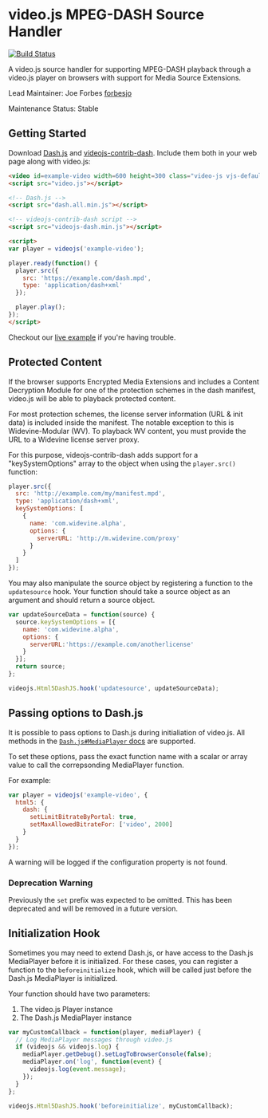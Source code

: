 # video.js MPEG-DASH Source Handler

[![Build Status](https://travis-ci.org/videojs/videojs-contrib-dash.svg?branch=master)](https://travis-ci.org/videojs/videojs-contrib-dash)

A video.js source handler for supporting MPEG-DASH playback through a video.js player on browsers with support for Media Source Extensions.

Lead Maintainer: Joe Forbes [forbesjo](https://github.com/forbesjo)

Maintenance Status: Stable

## Getting Started

Download [Dash.js](https://github.com/Dash-Industry-Forum/dash.js/releases) and [videojs-contrib-dash](https://github.com/videojs/videojs-contrib-dash/releases). Include them both in your web page along with video.js:

```html
<video id=example-video width=600 height=300 class="video-js vjs-default-skin" controls></video>
<script src="video.js"></script>

<!-- Dash.js -->
<script src="dash.all.min.js"></script>

<!-- videojs-contrib-dash script -->
<script src="videojs-dash.min.js"></script>

<script>
var player = videojs('example-video');

player.ready(function() {
  player.src({
    src: 'https://example.com/dash.mpd',
    type: 'application/dash+xml'
  });

  player.play();
});
</script>
```

Checkout our [live example](http://videojs.github.io/videojs-contrib-dash/) if you're having trouble.

## Protected Content

If the browser supports Encrypted Media Extensions and includes a Content Decryption Module for one of the protection schemes in the dash manifest, video.js will be able to playback protected content.

For most protection schemes, the license server information (URL &amp; init data) is included inside the manifest. The notable exception to this is Widevine-Modular (WV). To playback WV content, you must provide the URL to a Widevine license server proxy.

For this purpose, videojs-contrib-dash adds support for a "keySystemOptions" array to the object when using the `player.src()` function:

```javascript
player.src({
  src: 'http://example.com/my/manifest.mpd',
  type: 'application/dash+xml',
  keySystemOptions: [
    {
      name: 'com.widevine.alpha',
      options: {
        serverURL: 'http://m.widevine.com/proxy'
      }
    }
  ]
});
```

You may also manipulate the source object by registering a function to the `updatesource` hook. Your function should take a source object as an argument and should return a source object.

```javascript
var updateSourceData = function(source) {
  source.keySystemOptions = [{
    name: 'com.widevine.alpha',
    options: {
      serverURL:'https://example.com/anotherlicense'
    }
  }];
  return source;
};

videojs.Html5DashJS.hook('updatesource', updateSourceData);
```

## Passing options to Dash.js

It is possible to pass options to Dash.js during initialiation of video.js. All methods in the [`Dash.js#MediaPlayer` docs](http://cdn.dashjs.org/latest/jsdoc/module-MediaPlayer.html) are supported.

To set these options, pass the exact function name with a scalar or array value to call the correpsonding MediaPlayer function.

For example:

```javascript
var player = videojs('example-video', {
  html5: {
    dash: {
      setLimitBitrateByPortal: true,
      setMaxAllowedBitrateFor: ['video', 2000]
    }
  }
});
```

A warning will be logged if the configuration property is not found.

### Deprecation Warning

Previously the `set` prefix was expected to be omitted. This has been deprecated and will be removed in a future version.

## Initialization Hook

Sometimes you may need to extend Dash.js, or have access to the Dash.js MediaPlayer before it is initialized. For these cases, you can register a function to the `beforeinitialize` hook, which will be called just before the Dash.js MediaPlayer is initialized.

Your function should have two parameters:
 1. The video.js Player instance
 2. The Dash.js MediaPlayer instance

```javascript
var myCustomCallback = function(player, mediaPlayer) {
  // Log MediaPlayer messages through video.js
  if (videojs && videojs.log) {
    mediaPlayer.getDebug().setLogToBrowserConsole(false);
    mediaPlayer.on('log', function(event) {
      videojs.log(event.message);
    });
  }
};

videojs.Html5DashJS.hook('beforeinitialize', myCustomCallback);
```
